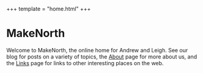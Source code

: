 +++
template = "home.html"
+++

# MakeNorth

Welcome to MakeNorth, the online home for Andrew and Leigh. See our blog for
posts on a variety of topics, the [About](/about/) page for more about us, and
the [Links](/links/) page for links to other interesting places on the web.
